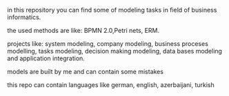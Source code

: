 in this repository you can find some of modeling tasks in field of business informatics. 

the used methods are like: BPMN 2.0,Petri nets, ERM.

projects like: system modeling, company modeling, business proceses modelling, tasks modeling, 
decision making modeling, data bases modeling and application integration. 

models are built by me and can contain some mistakes 

this repo can contain languages like german, english, azerbaijani, turkish
